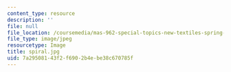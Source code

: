 ```yaml
---
content_type: resource
description: ''
file: null
file_location: /coursemedia/mas-962-special-topics-new-textiles-spring-2010/7a29508143f2f6902b4ebe38c670785f_spiral.jpg
file_type: image/jpeg
resourcetype: Image
title: spiral.jpg
uid: 7a295081-43f2-f690-2b4e-be38c670785f
---
```

